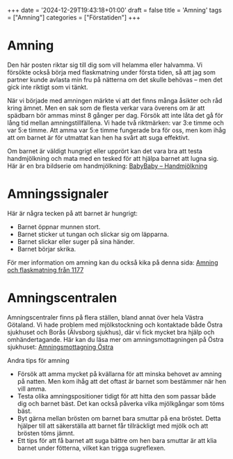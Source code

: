 +++
date = '2024-12-29T19:43:18+01:00'
draft = false
title = 'Amning'
tags = ["Amning"]
categories = ["Förstatiden"]
+++

# Amning
Den här posten riktar sig till dig som vill helamma eller halvamma. Vi försökte också börja med flaskmatning under första tiden, så att jag som partner kunde avlasta min fru på nätterna om det skulle behövas – men det gick inte riktigt som vi tänkt.

När vi började med amningen märkte vi att det finns många åsikter och råd kring ämnet. Men en sak som de flesta verkar vara överens om är att spädbarn bör ammas minst 8 gånger per dag. Försök att inte låta det gå för lång tid mellan amningstillfällena. Vi hade två riktmärken: var 3:e timme och var 5:e timme. Att amma var 5:e timme fungerade bra för oss, men kom ihåg att om barnet är för utmattat kan hen ha svårt att suga effektivt.

Om barnet är väldigt hungrigt eller upprört kan det vara bra att testa handmjölkning och mata med en tesked för att hjälpa barnet att lugna sig. Här är en bra bildserie om handmjölkning: [BabyBaby – Handmjölkning](https://www.babybaby.se/2019/02/bildserie-handmjolkning/)

# Amningssignaler
Här är några tecken på att barnet är hungrigt:
 - Barnet öppnar munnen stort.
 - Barnet sticker ut tungan och slickar sig om läpparna.
 - Barnet slickar eller suger på sina händer.
 - Barnet börjar skrika.

För mer information om amning kan du också kika på denna sida: [Amning och flaskmatning från 1177](https://www.1177.se/Vastra-Gotaland/barn--gravid/att-skota-ett-nyfott-barn/amning-och-flaskmatning/sa-ammar-du/)

# Amningscentralen
Amningscentraler finns på flera ställen, bland annat över hela Västra Götaland. Vi hade problem med mjölkstockning och kontaktade både Östra sjukhuset och Borås (Älvsborg sjukhus), där vi fick mycket bra hjälp och omhändertagande. Här kan du läsa mer om amningsmottagningen på Östra sjukhuset: [Amningsmottagning Östra](https://www.sahlgrenska.se/omraden/omrade-1/verksamhet-obstetrik/enheter/amningsmottagning-ostra/)

Andra tips för amning
 - Försök att amma mycket på kvällarna för att minska behovet av amning på natten. Men kom ihåg att det oftast är barnet som bestämmer när hen vill amma.
 - Testa olika amningspositioner tidigt för att hitta den som passar både dig och barnet bäst. Det kan också påverka vilka mjölkgångar som töms bäst.
 - Byt gärna mellan brösten om barnet bara smuttar på ena bröstet. Detta hjälper till att säkerställa att barnet får tillräckligt med mjölk och att brösten töms jämnt.
 - Ett tips för att få barnet att suga bättre om hen bara smuttar är att klia barnet under fötterna, vilket kan trigga sugreflexen.